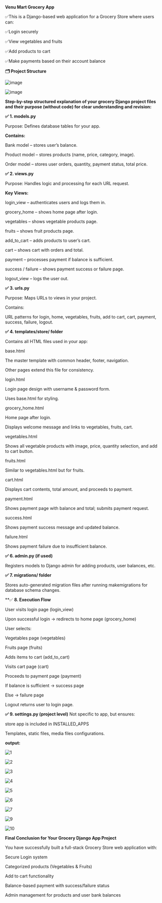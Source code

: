 **Venu Mart Grocery App**

  ✅This is a Django-based web application for a Grocery Store where users can:
  
  ✅Login securely
  
  ✅View vegetables and fruits
  
  ✅Add products to cart
  
  ✅Make payments based on their account balance

**🗂️ Project Structure**

![image](https://github.com/user-attachments/assets/7b39ba95-740f-4134-b73a-6eb31d4498ab)

![image](https://github.com/user-attachments/assets/fb875640-4e8f-4a91-9604-bf4315103aba)

**Step-by-step structured explanation of your grocery Django project files and their purpose (without code) for clear understanding and revision:**

**✅ 1. models.py**

  Purpose: Defines database tables for your app.
  
 **Contains:**
  
  Bank model – stores user’s balance.
  
  Product model – stores products (name, price, category, image).
  
  Order model – stores user orders, quantity, payment status, total price.

**✅ 2. views.py**

  Purpose: Handles logic and processing for each URL request.
  
  **Key Views:**
  
  login_view – authenticates users and logs them in.
  
  grocery_home – shows home page after login.
  
  vegetables – shows vegetable products page.
  
  fruits – shows fruit products page.
  
  add_to_cart – adds products to user’s cart.
  
  cart – shows cart with orders and total.
  
  payment – processes payment if balance is sufficient.
  
  success / failure – shows payment success or failure page.
  
  logout_view – logs the user out.

**✅ 3. urls.py**

  Purpose: Maps URLs to views in your project.
  
  Contains:
  
  URL patterns for login, home, vegetables, fruits, add to cart, cart, payment, success, failure, logout.

**✅ 4. templates/store/ folder**

  Contains all HTML files used in your app:
  
  base.html
  
  The master template with common header, footer, navigation.
  
  Other pages extend this file for consistency.
  
  login.html
  
  Login page design with username & password form.
  
  Uses base.html for styling.
  
  grocery_home.html
  
  Home page after login.
  
  Displays welcome message and links to vegetables, fruits, cart.
  
  vegetables.html
  
  Shows all vegetable products with image, price, quantity selection, and add to cart button.
  
  fruits.html
  
  Similar to vegetables.html but for fruits.
  
  cart.html
  
  Displays cart contents, total amount, and proceeds to payment.
  
  payment.html
  
  Shows payment page with balance and total; submits payment request.
  
  success.html
  
  Shows payment success message and updated balance.
  
  failure.html
  
  Shows payment failure due to insufficient balance.

**✅ 6. admin.py (if used)**

  Registers models to Django admin for adding products, user balances, etc.

**✅ 7. migrations/ folder**

  Stores auto-generated migration files after running makemigrations for database schema changes.

**✅ **8. Execution Flow**

  User visits login page (login_view)
  
  Upon successful login → redirects to home page (grocery_home)
  
  User selects:
  
  Vegetables page (vegetables)
  
  Fruits page (fruits)
  
  Adds items to cart (add_to_cart)
  
  Visits cart page (cart)
  
  Proceeds to payment page (payment)
  
  If balance is sufficient → success page
  
  Else → failure page
  
  Logout returns user to login page.

**✅ 9. settings.py (project level)**
  Not specific to app, but ensures:
  
  store app is included in INSTALLED_APPS
  
  Templates, static files, media files configurations.

**output:**

![1](https://github.com/user-attachments/assets/77e8c7c3-2895-4442-b3eb-45ad0f557ab6)

![2](https://github.com/user-attachments/assets/e80dd2a8-d397-493d-b04e-c6ad4a563084)

![3](https://github.com/user-attachments/assets/5e11f975-d746-4f57-b6ee-70e3bcbd2814)

![4](https://github.com/user-attachments/assets/4e2e6cd4-124f-4731-b9bc-8bc8cd35c315)

![5](https://github.com/user-attachments/assets/e040758b-b77b-4910-ad61-9f7c0e32ee1e)

![6](https://github.com/user-attachments/assets/88b7131f-fd95-435f-a263-433729e28281)

![7](https://github.com/user-attachments/assets/0456b97b-6594-4324-a5ef-2ecc4b2952e1)

![9](https://github.com/user-attachments/assets/e643b607-56b9-4048-9816-abc9ca647b03)

![10](https://github.com/user-attachments/assets/590a9b61-ac06-4f7b-a29f-281d5ffce66e)


**Final Conclusion for Your Grocery Django App Project**

  You have successfully built a full-stack Grocery Store web application with:
  
  Secure Login system
  
  Categorized products (Vegetables & Fruits)
  
  Add to cart functionality
  
  Balance-based payment with success/failure status
  
  Admin management for products and user bank balances












